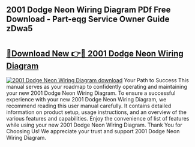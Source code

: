 ## 2001 Dodge Neon Wiring Diagram PDf Free Download - Part-eqg Service Owner Guide zDwa5

# <h2><a href="http://dfifq4.blite.top/?on=2001+Dodge+Neon+Wiring+Diagram">🔗Download New 👉🔴 2001 Dodge Neon Wiring Diagram</a></h2>

[![2001 Dodge Neon Wiring Diagram download](https://i.imgur.com/lujVjoI.png)](http://dfifq4.blite.top/?on=2001+Dodge+Neon+Wiring+Diagram)
Your Path to Success This manual serves as your roadmap to confidently operating and maintaining your new 2001 Dodge Neon Wiring Diagram. To ensure a successful experience with your new 2001 Dodge Neon Wiring Diagram, we recommend reading this user manual carefully. It contains detailed information on product setup, usage instructions, and an overview of the various features and capabilities. Enjoy the convenience of list of features while using your new 2001 Dodge Neon Wiring Diagram. Thank You for Choosing Us! We appreciate your trust and support 2001 Dodge Neon Wiring Diagram.
